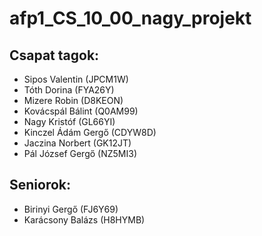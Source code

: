 # afp1_CS_10_00_nagy_projekt

## Csapat tagok:

+ Sipos Valentin (JPCM1W)
+ Tóth Dorina (FYA26Y)
+ Mizere Robin (D8KEON)
+ Kovácspál Bálint (Q0AM99)
+ Nagy Kristóf (GL66YI)
+ Kinczel Ádám Gergő (CDYW8D)
+ Jaczina Norbert (GK12JT)
+ Pál József Gergő (NZ5MI3)

## Seniorok:

+ Birinyi Gergő (FJ6Y69)
+ Karácsony Balázs (H8HYMB)
